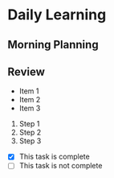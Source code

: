 # Daily Learning
## Morning Planning

## Review

- Item 1
- Item 2
- Item 3

1. Step 1
2. Step 2
3. Step 3

- [x] This task is complete
- [ ] This task is not complete
